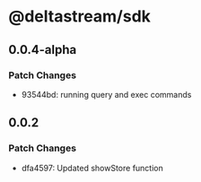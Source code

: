 # @deltastream/sdk

## 0.0.4-alpha

### Patch Changes

- 93544bd: running query and exec commands

## 0.0.2

### Patch Changes

- dfa4597: Updated showStore function
